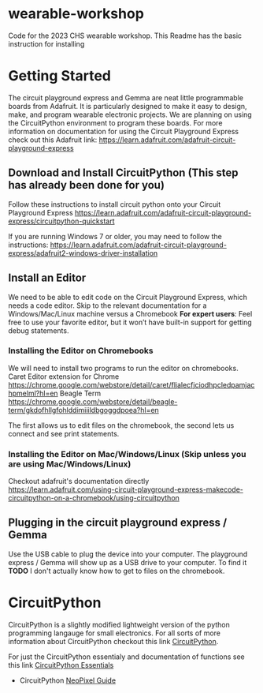 # wearable-workshop
Code for the 2023 CHS wearable workshop. This Readme has the basic instruction for installing


# Getting Started
The circuit playground express and Gemma are neat little programmable boards from Adafruit. It is particularly designed to make it easy to design, make, and program wearable electronic projects. We are planning on using the CircuitPython environment to program these boards. For more information on documentation for using the Circuit Playground Express check out this Adafruit link: https://learn.adafruit.com/adafruit-circuit-playground-express

## Download and Install CircuitPython (This step has already been done for you)
Follow these instructions to install circuit python onto your Circuit Playground Express https://learn.adafruit.com/adafruit-circuit-playground-express/circuitpython-quickstart

If you are running Windows 7 or older, you may need to follow the instructions:
https://learn.adafruit.com/adafruit-circuit-playground-express/adafruit2-windows-driver-installation

## Install an Editor
We need to be able to edit code on the Circuit Playground Express, which needs a code editor. Skip to the relevant documentation for a Windows/Mac/Linux machine versus a Chromebook
**For expert users**: Feel free to use your favorite editor, but it won’t have built-in support for getting debug statements.

### Installing the Editor on Chromebooks
We will need to install two programs to run the editor on chromebooks. 
Caret Editor extension for Chrome https://chrome.google.com/webstore/detail/caret/fljalecfjciodhpcledpamjachpmelml?hl=en
Beagle Term https://chrome.google.com/webstore/detail/beagle-term/gkdofhllgfohlddimiiildbgoggdpoea?hl=en

The first allows us to edit files on the chromebook, the second lets us connect and see print statements.

### Installing the Editor on Mac/Windows/Linux (Skip unless you are using Mac/Windows/Linux)
Checkout adafruit's documentation directly https://learn.adafruit.com/using-circuit-playground-express-makecode-circuitpython-on-a-chromebook/using-circuitpython



## Plugging in the circuit playground express / Gemma
Use the USB cable to plug the device into your computer. The playground express / Gemma will show up as a USB drive to your computer. To find it **TODO** I don't actually know how to get to files on the chromebook.



# CircuitPython

CircuitPython is a slightly modified lightweight version of the python programming langauge for small electronics. For all sorts of more information about CircuitPython checkout this link [CircuitPython](https://learn.adafruit.com/welcome-to-circuitpython).

For just the CircuitPython essentialy and documentation of functions see this link [CircuitPython Essentials](https://learn.adafruit.com/circuitpython-essentials/circuitpython-essentials)
* CircuitPython [NeoPixel Guide](https://learn.adafruit.com/circuitpython-essentials/circuitpython-neopixel)
